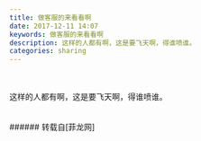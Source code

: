```yaml
---
title: 做客服的来看看啊
date: 2017-12-11 14:07
keywords: 做客服的来看看啊
description: 这样的人都有啊，这是要飞天啊，得谁喷谁。
categories: sharing
---
```

<td class="t_f" id="postmessage_1027097">

<br/>
<img alt="" border="0" class="zoom" data-cf-modified-45092041366f1ebfcc84dcab-="" file="http://www.flw.ph/data/appbyme/upload/image/201712/11/fCfalSKX34QU.jpg" id="aimg_d1VUn" lazyloadthumb="1" onclick="" onmouseover="" src="http://www.flw.ph/data/appbyme/upload/image/201712/11/fCfalSKX34QU.jpg"/><br/>
<br/>
这样的人都有啊，这是要飞天啊，得谁喷谁。<br/>
<br/>
<br/>
</td>
###### 转载自[菲龙网]